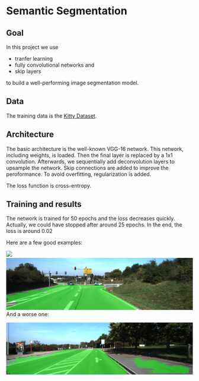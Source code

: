 # Semantic Segmentation

## Goal

In this project we use

+ tranfer learning
+ fully convolutional networks and
+ skip layers

to build a well-performing image segmentation model.

## Data

The training data is the [Kitty Dataset](http://www.cvlibs.net/datasets/kitti/eval_road.php). 

## Architecture

The basic architecture is the well-known VGG-16 network. This network, including weights, is loaded. Then the final layer is replaced by a 1x1 convolution. Afterwards, we sequentially add deconvolution layers to upsample the network. Skip connections are added to improve the peroformance. To avoid overfitting, regularization is added.

The loss function is cross-entropy.

## Training and results

The network is trained for 50 epochs and the loss decreases quickly. Actually, we could have stopped after around 25 epochs. In the end, the loss is around 0.02

Here are a few good examples:

![](runs/1508599441.1347415/m_000000.png)
![](runs/1508599441.1347415/umm_000029.png)
And a worse one:

![](runs/1508599441.1347415/umm_000052.png)
